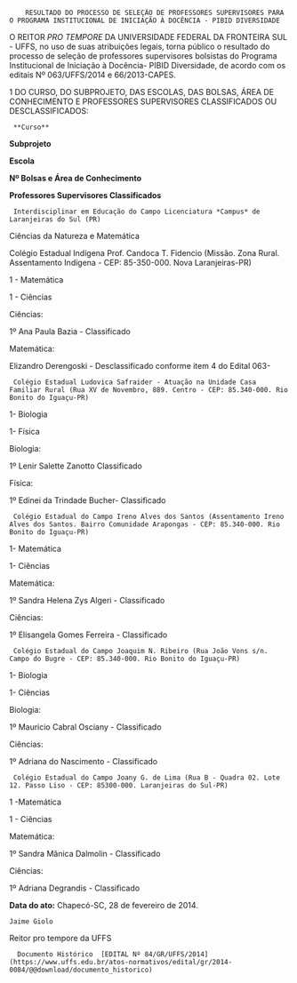         RESULTADO DO PROCESSO DE SELEÇÃO DE PROFESSORES SUPERVISORES PARA O PROGRAMA INSTITUCIONAL DE INICIAÇÃO À DOCÊNCIA - PIBID DIVERSIDADE  

O REITOR *PRO TEMPORE* DA UNIVERSIDADE FEDERAL DA FRONTEIRA SUL - UFFS, no uso de suas atribuições legais, torna público o resultado do processo de seleção de professores supervisores bolsistas do Programa Institucional de Iniciação à Docência- PIBID Diversidade, de acordo com os editais Nº 063/UFFS/2014 e 66/2013-CAPES.

 1 DO CURSO, DO SUBPROJETO, DAS ESCOLAS, DAS BOLSAS, ÁREA DE CONHECIMENTO E PROFESSORES SUPERVISORES CLASSIFICADOS OU DESCLASSIFICADOS:

     **Curso**

   **Subprojeto**

   **Escola**

   **Nº Bolsas e Área de Conhecimento**

   **Professores Supervisores Classificados**

     Interdisciplinar em Educação do Campo Licenciatura *Campus* de Laranjeiras do Sul (PR)

   Ciências da Natureza e Matemática

   Colégio Estadual Indígena Prof. Candoca T. Fidencio (Missão. Zona Rural. Assentamento Indígena - CEP: 85-350-000. Nova Laranjeiras-PR)

   1 - Matemática

 1 - Ciências

   Ciências:

 1º Ana Paula Bazia - Classificado

 Matemática:

 Elizandro Derengoski - Desclassificado conforme item 4 do Edital 063-

     Colégio Estadual Ludovica Safraider - Atuação na Unidade Casa Familiar Rural (Rua XV de Novembro, 889. Centro - CEP: 85.340-000. Rio Bonito do Iguaçu-PR)

   1- Biologia

 1- Física

   Biologia:

 1º Lenir Salette Zanotto Classificado

 Física:

 1º Edinei da Trindade Bucher- Classificado

     Colégio Estadual do Campo Ireno Alves dos Santos (Assentamento Ireno Alves dos Santos. Bairro Comunidade Arapongas - CEP: 85.340-000. Rio Bonito do Iguaçu-PR)

   1- Matemática

 1- Ciências

   Matemática:

 1º Sandra Helena Zys Algeri - Classificado

 Ciências:

 1º Elisangela Gomes Ferreira - Classificado

     Colégio Estadual do Campo Joaquim N. Ribeiro (Rua João Vons s/n. Campo do Bugre - CEP: 85.340-000. Rio Bonito do Iguaçu-PR)

   1- Biologia

 1- Ciências

   Biologia:

 1º Mauricio Cabral Osciany - Classificado

 Ciências:

 1º Adriana do Nascimento - Classificado

     Colégio Estadual do Campo Joany G. de Lima (Rua B - Quadra 02. Lote 12. Passo Liso - CEP: 85300-000. Laranjeiras do Sul-PR)

   1 -Matemática

 1 - Ciências

   Matemática:

 1º Sandra Mânica Dalmolin - Classificado

 Ciências:

 1º Adriana Degrandis - Classificado

      

   **Data do ato:** Chapecó-SC, 28 de fevereiro de 2014.   
 

    Jaime Giolo   
 Reitor pro tempore da UFFS 

      Documento Histórico  [EDITAL Nº 84/GR/UFFS/2014](https://www.uffs.edu.br/atos-normativos/edital/gr/2014-0084/@@download/documento_historico)     
      